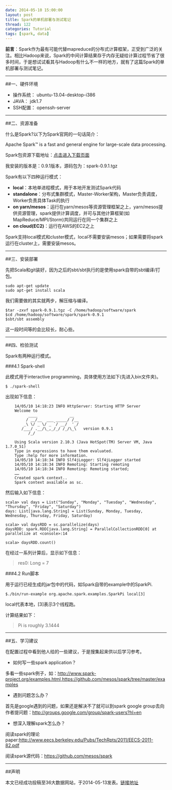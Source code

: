 ```yaml
---
date: 2014-05-10 15:00:00
layout: post
title: Spark的单机部署与测试笔记
thread: 122
categories: Tutorial
tags: [spark, data]
---
```


**前言**：Spark作为最有可能代替mapreduce的分布式计算框架，正受到广泛的关注。相比Hadoop来说，Spark的中间计算结果存于内存无疑给计算过程节省了很多时间，于是想试试看其与Hadoop有什么不一样的地方，就有了这篇Spark的单机部署与测试笔记。

----

##一、硬件环境

* 操作系统： ubuntu-13.04-desktop-i386
* JAVA： jdk1.7
* SSH配置： openssh-server

----

##二、资源准备

什么是Spark?以下为Spark官网的一句话简介：

Apache Spark™ is a fast and general engine for large-scale data processing. 

Spark包资源下载地址：[点击进入下载页面](http://spark.apache.org/downloads.html)

我安装的版本是：0.9.1版本，源码包为：spark-0.9.1.tgz

Spark有以下四种运行模式：

* **local**：本地单进程模式，用于本地开发测试Spark代码
* **standalone**：分布式集群模式，Master-Worker架构，Master负责调度，Worker负责具体Task的执行
* **on yarn/mesos**：运行在yarn/mesos等资源管理框架之上，yarn/mesos提供资源管理，spark提供计算调度，并可与其他计算框架(如MapReduce/MPI/Storm)共同运行在同一个集群之上
* **on cloud(EC2)**：运行在AWS的EC2之上

Spark支持local模式和cluster模式，local不需要安装mesos；如果需要将spark运行在cluster上，需要安装mesos。

----

##三、安装部署

先把Scala和git装好，因为之后的sbt/sbt执行的是使用spark自带的sbt编译/打包。

```
sudo apt-get update
sudo apt-get install scala
```

我们需要做的其实就两步，解压缩与编译。

```
$tar -zxvf spark-0.9.1.tgz -C /home/hadoop/software/spark
$cd /home/hadoop/software/spark/spark-0.9.1
$sbt/sbt assembly
```

这一段时间等的会比较长，耐心些。

----

##四、检验测试

Spark有两种运行模式。

###4.1 Spark-shell

此模式用于interactive programming，具体使用方法如下(先进入bin文件夹)。

```
$ ./spark-shell
```

出现如下信息：

```
	14/05/10 14:18:23 INFO HttpServer: Starting HTTP Server
	Welcome to
		  ____              __
		 / __/__  ___ _____/ /__
		_\ \/ _ \/ _ `/ __/  '_/
	   /___/ .__/\_,_/_/ /_/\_\   version 0.9.1
		  /_/

	Using Scala version 2.10.3 (Java HotSpot(TM) Server VM, Java 1.7.0_51)
	Type in expressions to have them evaluated.
	Type :help for more information.
	14/05/10 14:18:34 INFO Slf4jLogger: Slf4jLogger started
	14/05/10 14:18:34 INFO Remoting: Starting remoting
	14/05/10 14:18:34 INFO Remoting: Remoting started; 
	……
	Created spark context..
	Spark context available as sc.
```

然后输入如下信息：

```
scala> val days = List("Sunday", "Monday", "Tuesday", "Wednesday", "Thursday", "Friday", "Saturday")
days: List[java.lang.String] = List(Sunday, Monday, Tuesday, Wednesday, Thursday, Friday, Saturday)

scala> val daysRDD = sc.parallelize(days)
daysRDD: spark.RDD[java.lang.String] = ParallelCollectionRDD[0] at  parallelize at <console>:14

scala> daysRDD.count()
```

在经过一系列计算后，显示如下信息：

>res0: Long = 7

###4.2 Run脚本

用于运行已经生成的jar包中的代码，如Spark自带的example中的SparkPi.

```
$./bin/run-example org.apache.spark.examples.SparkPi local[3]  
```

local代表本地，[3]表示3个线程跑。

计算结果如下：

>Pi is roughly 3.1444

----

##五、学习建议

在配置过程中看到他人给的一些建议，于是搜集起来供以后学习参考。

* 如何写一些spark application？

多看一些spark例子，如：<http://www.spark-project.org/examples.html>,<https://github.com/mesos/spark/tree/master/examples>
 
* 遇到问题怎么办？

首先是google遇到的问题，如果还是解决不了就可以到spark google group去向作者提问题：<http://groups.google.com/group/spark-users?hl=en>

* 想深入理解spark怎么办？

阅读spark的理论paper:<http://www.eecs.berkeley.edu/Pubs/TechRpts/2011/EECS-2011-82.pdf>

阅读spark源代码：<https://github.com/mesos/spark>

----

##声明

本文已经成功投稿至36大数据网站，于2014-05-13发表。[链接地址](http://www.36dsj.com/archives/8001)